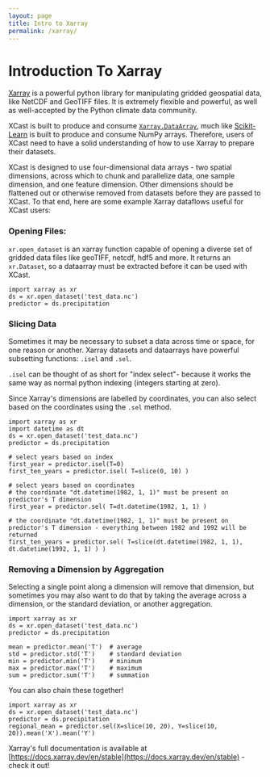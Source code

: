 ```yaml
---
layout: page
title: Intro to Xarray 
permalink: /xarray/ 
---
```


# Introduction To Xarray

[Xarray](https://docs.xarray.dev/en/stable/) is a powerful python library for manipulating gridded geospatial data, like NetCDF and GeoTIFF files. It is extremely flexible and powerful, as well as well-accepted by the Python climate data community. 

XCast is built to produce and consume [```Xarray.DataArray```](https://docs.xarray.dev/en/stable/generated/xarray.DataArray.html), much like [Scikit-Learn](https://scikit-learn.org/) is built to produce and consume NumPy arrays. Therefore, users of XCast need to have a solid understanding of how to use Xarray to prepare their datasets. 

XCast is designed to use four-dimensional data arrays - two spatial dimensions, across which to chunk and parallelize data, one sample dimension, and one feature dimension. Other dimensions should be flattened out or otherwise removed from datasets before they are passed to XCast. To that end, here are some example Xarray dataflows useful for XCast users: 

### Opening Files: 

```xr.open_dataset``` is an xarray function capable of opening a diverse set of gridded data files like geoTIFF, netcdf, hdf5 and more. It returns an ```xr.Dataset```, so a dataarray must be extracted before it can be used with XCast. 

```
import xarray as xr 
ds = xr.open_dataset('test_data.nc') 
predictor = ds.precipitation
```

### Slicing Data 

Sometimes it may be necessary to subset a data across time or space, for one reason or another. Xarray datasets and dataarrays have powerful subsetting functions: ```.isel``` and ```.sel```. 

```.isel``` can be thought of as short for "index select"- because it works the same way as normal python indexing (integers starting at zero). 

Since Xarray's dimensions are labelled by coordinates, you can also select based on the coordinates using the ```.sel``` method. 

```
import xarray as xr 
import datetime as dt
ds = xr.open_dataset('test_data.nc') 
predictor = ds.precipitation

# select years based on index
first_year = predictor.isel(T=0) 
first_ten_years = predictor.isel( T=slice(0, 10) )

# select years based on coordinates
# the coordinate "dt.datetime(1982, 1, 1)" must be present on predictor's T dimension
first_year = predictor.sel( T=dt.datetime(1982, 1, 1) )  

# the coordinate "dt.datetime(1982, 1, 1)" must be present on predictor's T dimension - everything between 1982 and 1992 will be returned
first_ten_years = predictor.sel( T=slice(dt.datetime(1982, 1, 1), dt.datetime(1992, 1, 1) ) )   
```

### Removing a Dimension by Aggregation

Selecting a single point along a dimension will remove that dimension, but sometimes you may also want to do that by taking the average across a dimension, or the standard deviation, or another aggregation. 

```
import xarray as xr 
ds = xr.open_dataset('test_data.nc') 
predictor = ds.precipitation

mean = predictor.mean('T')  # average 
std = predictor.std('T')    # standard deviation 
min = predictor.min('T')    # minimum 
max = predictor.max('T')    # maximum
sum = predictor.sum('T')    # summation 
``` 


You can also chain these together! 

```
import xarray as xr 
ds = xr.open_dataset('test_data.nc') 
predictor = ds.precipitation
regional_mean = predictor.sel(X=slice(10, 20), Y=slice(10, 20)).mean('X').mean('Y') 
``` 

Xarray's full documentation is available at [https://docs.xarray.dev/en/stable](https://docs.xarray.dev/en/stable) - check it out! 




